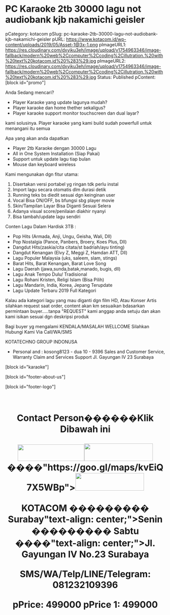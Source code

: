 # PC Karaoke 2tb 30000 lagu not audiobank kjb nakamichi geisler

pCategory: kotacom
pSlug: pc-karaoke-2tb-30000-lagu-not-audiobank-kjb-nakamichi-geisler
pURL: https://www.kotacom.id/wp-content/uploads/2019/05/Asset-1@3x-1.png
pImageURL1: https://res.cloudinary.com/dxyjku3eh/image/upload/v1754963346/image-fallback/modern%20web%2Ccomputer%2Ccoding%2Cillutration.%20with%20text%20kotacom.id%20%283%29.jpg
pImageURL2: https://res.cloudinary.com/dxyjku3eh/image/upload/v1754963346/image-fallback/modern%20web%2Ccomputer%2Ccoding%2Cillutration.%20with%20text%20kotacom.id%20%283%29.jpg
Status: Published
pContent: [block id="promo"]

Anda Sedang mencari?
- Player Karaoke yang update lagunya mudah?
- Player karaoke dan home thether sekaligus?
- Player karaoke support monitor touchscreen dan dual layar?

kami solusinya.
Player karaoke yang kami build sudah powerfull untuk menangani itu semua 

Apa yang akan anda dapatkan
- Player 2tb Karaoke dengan 30000 Lagu
- All in One System Installation (Siap Pakai)
- Support untuk update lagu tiap bulan
- Mouse dan keyboard wireless

Kami mengunakan dgn fitur utama:
1. Disertakan versi portabel yg ringan tdk perlu instal
2. Import lagu secara otomatis dlm durasi detik
3. Running teks bs diedit sesuai dgn keinginan user
4. Vocal Bisa ON/OFF, bs bfungsi sbg player movie
5. Skin/Tampilan Layar Bisa Diganti Sesuai Selera
6. Adanya visual score/penilaian diakhir nyanyi
7. Bisa tambah/update lagu sendiri

Conten Lagu Dalam Hardisk 3TB :
- Pop Hits (Armada, Anji, Ungu, Geisha, Wali, Dll)
- Pop Nostalgia (Pance, Panbers, Broery, Koes Plus, Dll)
- Dangdut Hits(zaskia/cita citata/st badriah/ayu tinting)
- Dangdut Kenangan (Elvy Z, Meggi Z, Hamdan ATT, Dll)
- Lagu Populer Malaysia (uks, saleem, slam, stings)
- Barat Hits, Barat Kenangan, Barat Love Song
- Lagu Daerah (jawa,sunda,batak,manado, bugis, dll)
- Lagu Anak Tempo Dulu/ Tradisional
- Lagu Rohani Kristen, Religi Islam (Bisa Pilih)
- Lagu Mandarin, India, Korea, Jepang Terupdate
- Lagu Update Terbaru 2019 Full Kategori

Kalau ada kategori lagu yang mau diganti dgn film HD, Atau Konser Artis silahkan request saat order, content akan km sesuaikan bdasarkan permintaan buyer.....tanpa "REQUEST" kami anggap anda setuju dan akan kami isikan sesuai dgn deskripsi produk

Bagi buyer yg mengalami KENDALA/MASALAH
WELLCOME Silahkan Hubungi Kami Via Call/WA/SMS

KOTATECHNO GROUP INDONUSA
- Personal and : kosong8123 - dua 10 - 9396
Sales and Customer Service, Warranty Claim and Services Support
Jl. Gayungan IV 23 Surabaya

[block id="karaoke"]

[block id="footer-about-us"]

[block id="footer-logo"]

&nbsp;
<h1 style="text-align: center;"><strong>Contact Person������</strong"text-align: center;"><strong>Klik Dibawah ini</strong></p>
<p style="text-align: center;"><a href="tel:+6281232109396"><img class="wp-image-53121 alignnone size-full lazy-load-active" src="https://www.kotacom.id/wp-content/uploads/2019/05/Asset-1@3x-1.png" alt="" width="210" height="52" data-src="https://www.kotacom.id/wp-content/uploads/2019/05/Asset-1@3x-1.png" /></a><a href="https://web.whatsapp.com/send?phone=+6281232109396&amp;text=Hallo%20KOTACOM.%20Saya%20(Sebutkan%20nama%20anda)%20Kami%20membutuhkan%20bantuan%20untuk%20(sebutkan%20bantuan%20yang%20anda%20butuhkan)"><img class="wp-image-53122 alignnone size-full lazy-load-active" src="https://www.kotacom.id/wp-content/uploads/2019/05/Asset-2@3x.png" alt="" width="216" height="55" data-src="https://www.kotacom.id/wp-content/uploads/2019/05/Asset-2@3x.png" /></a>����"https://goo.gl/maps/kvEiQ7X5WBp"><img class="wp-image-53123 alignnone size-full lazy-load-active" src="https://www.kotacom.id/wp-content/uploads/2019/05/Asset-3@3x.png" alt="" width="216" height="55" data-src="https://www.kotacom.id/wp-content/uploads/2019/05/Asset-3@3x.png" /></a></p>
<p style="text-align: center;"><strong>KOTACOM ��������� Surabay"text-align: center;">Senin ��������� Sabtu ����"text-align: center;">Jl. Gayungan IV No.23 Surabaya</p>
<p style="text-align: center;"><strong><span class="amp-wp-inline-50db36ebabb38d49dd4ce163290e069b">SMS/WA/Telp/LINE/Telegram: 081232109396</span></strong></p>
pPrice: 499000
pPrice 1: 499000
